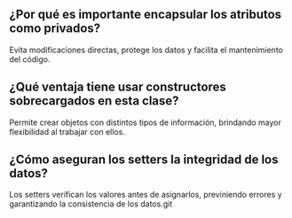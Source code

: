 ## ¿Por qué es importante encapsular los atributos como privados?
Evita modificaciones directas, protege los datos y facilita el mantenimiento del código.

## ¿Qué ventaja tiene usar constructores sobrecargados en esta clase?
Permite crear objetos con distintos tipos de información, brindando mayor flexibilidad al trabajar con ellos.

## ¿Cómo aseguran los setters la integridad de los datos?
Los setters verifican los valores antes de asignarlos, previniendo errores y garantizando la consistencia de los datos.git 